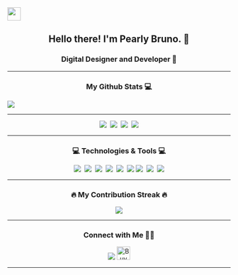 <img src="https://i.imgur.com/AILEtu0.png" width="30px">




<h2 align="center">Hello there! I'm Pearly Bruno. 👋</h2>
<h3 align="center"> Digital Designer and Developer 🚀</h3>

---

<h3 align="center"> My Github Stats 💻</h3>
  <a href="https://github.com/vagabondachi/"><img src="https://github-readme-stats.vercel.app/api?username=vagabondachi&theme=dracula&count_private=true"></a>

---

<p align="center"> 
  <a href="https://www.facebook.com/pearlybruno"><img src="https://img.shields.io/badge/Facebook-3b5998?style=for-the-badge&logo=facebook&logoColor=white"></a>&nbsp;
  <a href="https://nielcabs.github.io/junielcabo"><img src="https://img.shields.io/badge/Visit my Portfolio-333333?style=for-the-badge&logo=&logoColor=white"></a>&nbsp;
  <a href="https://nielcabs.github.io/junielcabo"><img src="https://img.shields.io/badge/Visit my Portfolio-333333?style=for-the-badge&logo=&logoColor=white"></a>&nbsp;
  <a href="https://nielcabs.github.io/junielcabo"><img src="https://img.shields.io/badge/Visit my Portfolio-333333?style=for-the-badge&logo=&logoColor=white"></a>  
</p>

---

<h3 align="center">💻 Technologies & Tools 💻</h3>

<p align="center">
  <img src="https://img.shields.io/badge/NEXT.JS-333333?style=for-the-badge&logo=next.js&logoColor=white"/>&nbsp;
  <img src="https://img.shields.io/badge/HTML5-E34C26?style=for-the-badge&logo=html5&logoColor=white"/>&nbsp;
  <img src="https://img.shields.io/badge/REACT JS-lightblue?style=for-the-badge&logo=react&logoColor=black"/>&nbsp;
  <img src="https://img.shields.io/badge/CSS3-264de4?style=for-the-badge&logo=css3&logoColor=white"/>&nbsp;
  <img src="https://img.shields.io/badge/SASS-cc6699?style=for-the-badge&logo=SASS&logoColor=white"/>&nbsp;
  <img src="https://img.shields.io/badge/Javascript-f0db4f?style=for-the-badge&logo=Javascript&logoColor=black"/>
  <img src="https://img.shields.io/badge/Node.JS-3C873A?style=for-the-badge&logo=node.js&logoColor=white"/>&nbsp;
  <img src="https://img.shields.io/badge/Express-333333?style=for-the-badge&logo=express&logoColor=white"/>&nbsp;
  <img src="https://img.shields.io/badge/php-474A8A?style=for-the-badge&logo=php&logoColor=white"/>
</p>

---

<h3 align="center">🔥 My Contribution Streak 🔥</h3>
<p align="center">
  <a href="https://github.com/nielcabs/">
    <img src="https://user-badge.committers.top/philippines/nielcabs.svg">
  </a>
</p>


---

<h3 align="center"> Connect with Me 🤝🏻</h3>
<p align="center">
<a href="https://pearlybruno.com"><img src="https://img.shields.io/badge/Visit my Portfolio-333333?style=for-the-badge&logo=&logoColor=white"></a>
<a href="https://www.buymeacoffee.com/nielcabs" target="_blank"><img src="https://cdn.buymeacoffee.com/buttons/default-orange.png" alt="Buy Me A Coffee" height="30"></a>
</p>

---

<!--
**vagabondachi/vagabondachi** is a ✨ _special_ ✨ repository because its `README.md` (this file) appears on your GitHub profile.

Here are some ideas to get you started:

- 🔭 I’m currently working on ...
- 🌱 I’m currently learning ...
- 👯 I’m looking to collaborate on ...
- 🤔 I’m looking for help with ...
- 💬 Ask me about ...
- 📫 How to reach me: ...
- 😄 Pronouns: ...
- ⚡ Fun fact: ...
-->
